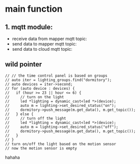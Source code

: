 # main function

## 1. mqtt module:
- receive data from mapper
  mqtt topic: 
- send data to mapper
  mqtt topic:
- send data to cloud
  mqtt topic:

## wild pointer 
    // // the time control panel is based on groups
    // auto iter = lighting_groups.find("dormitory");
    // auto devices = iter->second;
    // for (auto device : devices) {
    //   if (hour >= 23 || hour <= 6) {
    //     // turn on the light
    //     led *lighting = dynamic_cast<led *>(device);
    //     auto m = lighting->set_desired_status("on");
    //     dormitory->push_message(m.get_data(), m.get_topic());
    //   } else {
    //     // turn off the light
    //     led *lighting = dynamic_cast<led *>(device);
    //     auto m = lighting->set_desired_status("off");
    //     dormitory->push_message(m.get_data(), m.get_topic());
    //   }
    // }
    // turn on/off the light based on the motion sensor
    // now the motion sensor is empty
hahaha